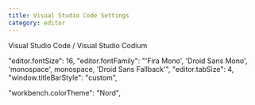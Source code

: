 ```yaml
---
title: Visual Studio Code Settings
category: editor
---
```


Visual Studio Code / Visual Studio Codium


"editor.fontSize": 16,
"editor.fontFamily": "'Fira Mono', 'Droid Sans Mono', 'monospace', monospace, 'Droid Sans Fallback'",
"editor.tabSize": 4,
"window.titleBarStyle": "custom",

"workbench.colorTheme": "Nord",

